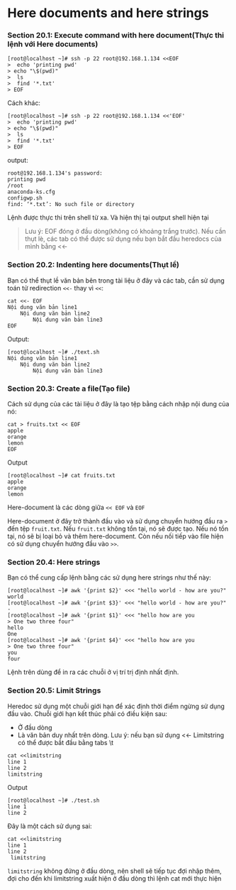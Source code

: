 # Here documents and here strings
### Section 20.1: Execute command with here document(Thực thi lệnh với Here documents)
```
[root@localhost ~]# ssh -p 22 root@192.168.1.134 <<EOF
>  echo 'printing pwd'
> echo "\$(pwd)"
>  ls
>  find '*.txt'
> EOF
```
Cách khác:
```
[root@localhost ~]# ssh -p 22 root@192.168.1.134 <<'EOF'
>  echo 'printing pwd'
> echo "\$(pwd)"
>  ls
>  find '*.txt'
> EOF
```
output:
```
root@192.168.1.134's password:
printing pwd
/root
anaconda-ks.cfg
configwp.sh
find: ‘*.txt’: No such file or directory
```
Lệnh được thực thi trên shell từ xa. Và hiện thị tại output shell hiện tại

  > Lưu ý: EOF đóng ở đầu dòng(không có khoảng trắng trước). Nếu cần thụt lè, các tab có thể được sử dụng nếu bạn bắt đầu heredocs của mình bằng <<-

### Section 20.2: Indenting here documents(Thụt lề)
Bạn có thể thụt lề văn bản bên trong tài liệu ở đây và các tab, cần sử dụng toán tử redirection `<<-` thay vì `<<`:
```
cat <<- EOF
Nội dung văn bản line1
    Nội dung văn bản line2
        Nội dung văn bản line3
EOF
```
Output:
```
[root@localhost ~]# ./text.sh 
Nội dung văn bản line1
    Nội dung văn bản line2
        Nội dung văn bản line3
```

### Section 20.3: Create a file(Tạo file)
Cách sử dụng của các tài liệu ở đây là tạo tệp bằng cách nhập nội dung của nó:
```
cat > fruits.txt << EOF
apple
orange
lemon
EOF
```
Output
```
[root@localhost ~]# cat fruits.txt
apple
orange
lemon
```
Here-document là các dòng giữa `<< EOF` và `EOF`

Here-document ở đây trở thành đầu vào và sử dụng chuyển hướng đầu ra `>` đến tệp `fruit.txt`. Nếu `fruit.txt` không tồn tại, nó sẽ được tạo. Nếu nó tồn tại, nó sẽ bị loại bỏ và thêm here-document. Còn nếu nối tiếp vào file hiện có sử dụng chuyển hướng đầu vào `>>`.

### Section 20.4: Here strings
Bạn có thể cung cấp lệnh bằng các sử dụng here strings như thế này:
```
[root@localhost ~]# awk '{print $2}' <<< "hello world - how are you?"
world
[root@localhost ~]# awk '{print $3}' <<< "hello world - how are you?"
-
[root@localhost ~]# awk '{print $1}' <<< "hello how are you
> One two three four"
hello
One
[root@localhost ~]# awk '{print $4}' <<< "hello how are you
> One two three four"
you
four
```
Lệnh trên dùng để in ra các chuỗi ở vị trí trị định nhất định.

### Section 20.5: Limit Strings
Heredoc sử dụng một chuỗi giới hạn để xác định thời điểm ngừng sử dụng đầu vào. Chuỗi giới hạn kết thúc phải có điều kiện sau:

* Ở đầu dòng
* Là văn bản duy nhất trên dòng. Lưu ý: nếu bạn sử dụng <<- Limitstring có thể được bắt đầu bằng tabs \t
```
cat <<limitstring
line 1
line 2
limitstring
```
Output
```
[root@localhost ~]# ./test.sh
line 1
line 2
```
Đây là một cách sử dụng sai:
```
cat <<limitstring
line 1
line 2
 limitstring
```
`limitstring` không đứng ở đầu dòng, nên shell sẽ tiếp tục đợi nhập thêm, đợi cho đến khi limitstring xuất hiện ở đầu dòng thì lệnh cat mới thực hiện





